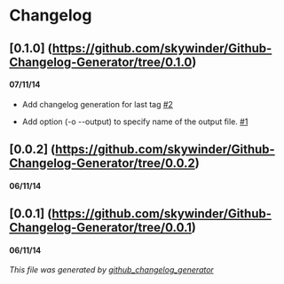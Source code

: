 # Changelog

## [0.1.0] (https://github.com/skywinder/Github-Changelog-Generator/tree/0.1.0)
#### 07/11/14
- Add changelog generation for last tag [\#2](https://github.com/skywinder/Github-Changelog-Generator/pull/2)

- Add option (-o --output) to specify name of the output file. [\#1](https://github.com/skywinder/Github-Changelog-Generator/pull/1)

## [0.0.2] (https://github.com/skywinder/Github-Changelog-Generator/tree/0.0.2)
#### 06/11/14
## [0.0.1] (https://github.com/skywinder/Github-Changelog-Generator/tree/0.0.1)
#### 06/11/14


*This file was generated by [github_changelog_generator](https://github.com/skywinder/Github-Changelog-Generator)*